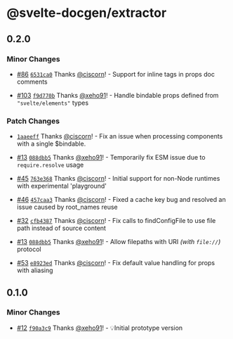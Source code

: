 # @svelte-docgen/extractor

## 0.2.0

### Minor Changes

- [#86](https://github.com/svelte-docgen/svelte-docgen/pull/86) [`6531ca0`](https://github.com/svelte-docgen/svelte-docgen/commit/6531ca039e55cd1a4f909abe36f3a36c01de7667) Thanks [@ciscorn](https://github.com/ciscorn)! - Support for inline tags in props doc comments

- [#103](https://github.com/svelte-docgen/svelte-docgen/pull/103) [`f9d770b`](https://github.com/svelte-docgen/svelte-docgen/commit/f9d770bd0424e690dc37d36531cc0b19c71ad515) Thanks [@xeho91](https://github.com/xeho91)! - Handle bindable props defined from `"svelte/elements"` types

### Patch Changes

- [`1aaeeff`](https://github.com/svelte-docgen/svelte-docgen/commit/1aaeeffabdb6a94f483288ccdbc88d7c610349f6) Thanks [@ciscorn](https://github.com/ciscorn)! - Fix an issue when processing components with a single $bindable.

- [#13](https://github.com/svelte-docgen/svelte-docgen/pull/13) [`088dbb5`](https://github.com/svelte-docgen/svelte-docgen/commit/088dbb5cfd79d2a29af5fa87e3027d28b171b8d8) Thanks [@xeho91](https://github.com/xeho91)! - Temporarily fix ESM issue due to `require.resolve` usage

- [#45](https://github.com/svelte-docgen/svelte-docgen/pull/45) [`763e368`](https://github.com/svelte-docgen/svelte-docgen/commit/763e36800fefde50296bb9c4a64bf95c5799385d) Thanks [@ciscorn](https://github.com/ciscorn)! - Initial support for non-Node runtimes with experimental 'playground'

- [#46](https://github.com/svelte-docgen/svelte-docgen/pull/46) [`457caa3`](https://github.com/svelte-docgen/svelte-docgen/commit/457caa39e70adc7726b996502ec0689e3bb14507) Thanks [@ciscorn](https://github.com/ciscorn)! - Fixed a cache key bug and resolved an issue caused by root_names reuse

- [#32](https://github.com/svelte-docgen/svelte-docgen/pull/32) [`cfb4387`](https://github.com/svelte-docgen/svelte-docgen/commit/cfb43877f2164655a53a5f0f4a9569d296ab0734) Thanks [@ciscorn](https://github.com/ciscorn)! - Fix calls to findConfigFile to use file path instead of source content

- [#13](https://github.com/svelte-docgen/svelte-docgen/pull/13) [`088dbb5`](https://github.com/svelte-docgen/svelte-docgen/commit/088dbb5cfd79d2a29af5fa87e3027d28b171b8d8) Thanks [@xeho91](https://github.com/xeho91)! - Allow filepaths with URI _(with `file://`)_ protocol

- [#53](https://github.com/svelte-docgen/svelte-docgen/pull/53) [`e8923ed`](https://github.com/svelte-docgen/svelte-docgen/commit/e8923ed6cc8eacda404eee34bc0e6541a08a1ba5) Thanks [@ciscorn](https://github.com/ciscorn)! - Fix default value handling for props with aliasing

## 0.1.0

### Minor Changes

- [#12](https://github.com/svelte-docgen/svelte-docgen/pull/12) [`f90a3c9`](https://github.com/svelte-docgen/svelte-docgen/commit/f90a3c9be1d81f72307d5f808147271d73c352cc) Thanks [@xeho91](https://github.com/xeho91)! - 💡Initial prototype version
